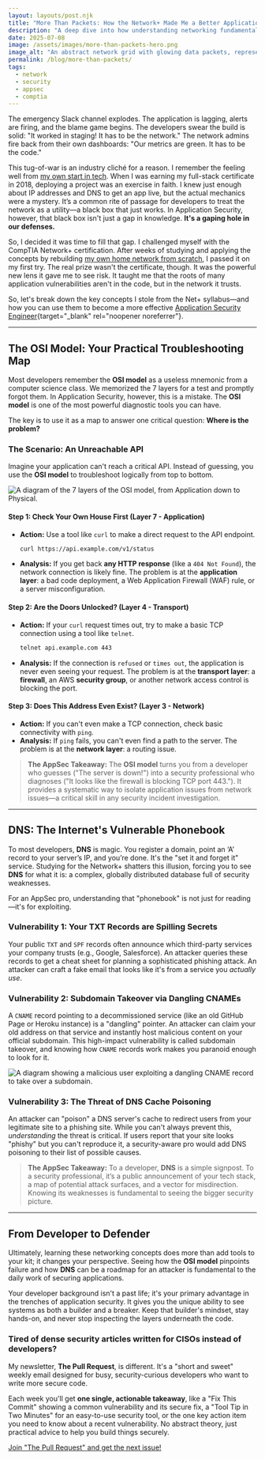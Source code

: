 ```yaml
---
layout: layouts/post.njk
title: "More Than Packets: How the Network+ Made Me a Better Application Security Engineer"
description: "A deep dive into how understanding networking fundamentals with the CompTIA Network+ certification can transform a developer into a more effective Application Security Engineer."
date: 2025-07-08
image: /assets/images/more-than-packets-hero.png
image_alt: "An abstract network grid with glowing data packets, representing the complexity of network layers."
permalink: /blog/more-than-packets/
tags:
  - network
  - security
  - appsec
  - comptia
---
```


The emergency Slack channel explodes. The application is lagging, alerts are firing, and the blame game begins. The developers swear the build is solid: "It worked in staging! It has to be the network." The network admins fire back from their own dashboards: "Our metrics are green. It has to be the code."

This tug-of-war is an industry cliché for a reason. I remember the feeling well from [my own start in tech](/about). When I was earning my full-stack certificate in 2018, deploying a project was an exercise in faith. I knew just enough about IP addresses and DNS to get an app live, but the actual mechanics were a mystery. It’s a common rite of passage for developers to treat the network as a utility—a black box that just works. In Application Security, however, that black box isn't just a gap in knowledge. **It's a gaping hole in our defenses.**

So, I decided it was time to fill that gap. I challenged myself with the CompTIA Network+ certification. After weeks of studying and applying the concepts by rebuilding [my own home network from scratch](/my_work), I passed it on my first try. The real prize wasn't the certificate, though. It was the powerful new lens it gave me to see risk. It taught me that the roots of many application vulnerabilities aren't in the code, but in the network it trusts.

So, let's break down the key concepts I stole from the Net+ syllabus—and how you can use them to become a more effective [Application Security Engineer](/resume){target="_blank" rel="noopener noreferrer"}.

---

## The OSI Model: Your Practical Troubleshooting Map

Most developers remember the **OSI model** as a useless mnemonic from a computer science class. We memorized the 7 layers for a test and promptly forgot them. In Application Security, however, this is a mistake. The **OSI model** is one of the most powerful diagnostic tools you can have.

The key is to use it as a map to answer one critical question: **Where is the problem?**

### The Scenario: An Unreachable API

Imagine your application can't reach a critical API. Instead of guessing, you use the **OSI model** to troubleshoot logically from top to bottom.

![A diagram of the 7 layers of the OSI model, from Application down to Physical.](/assets/images/osi-model.png)

#### Step 1:  Check Your Own House First  (Layer 7 - Application)
* **Action:** Use a tool like `curl` to make a direct request to the API endpoint.
    ```bash
    curl https://api.example.com/v1/status
    ```
* **Analysis:** If you get back **any HTTP response** (like a `404 Not Found`), the network connection is likely fine. The problem is at the **application layer**: a bad code deployment, a Web Application Firewall (WAF) rule, or a server misconfiguration.

#### Step 2: Are the Doors Unlocked? (Layer 4 - Transport)
* **Action:** If your `curl` request times out, try to make a basic TCP connection using a tool like `telnet`.
    ```bash
    telnet api.example.com 443
    ```
* **Analysis:** If the connection is `refused` or `times out`, the application is never even seeing your request. The problem is at the **transport layer**: a **firewall**, an AWS **security group**, or another network access control is blocking the port.

#### Step 3: Does This Address Even Exist? (Layer 3 - Network)
* **Action:** If you can't even make a TCP connection, check basic connectivity with `ping`.
* **Analysis:** If `ping` fails, you can't even find a path to the server. The problem is at the **network layer**: a routing issue.

> **The AppSec Takeaway:** The **OSI model** turns you from a developer who guesses ("The server is down!") into a security professional who diagnoses ("It looks like the firewall is blocking TCP port 443."). It provides a systematic way to isolate application issues from network issues—a critical skill in any security incident investigation.

---

## DNS: The Internet's Vulnerable Phonebook

To most developers, **DNS** is magic. You register a domain, point an ‘A’ record to your server’s IP, and you’re done. It's the "set it and forget it" service. Studying for the Network+ shatters this illusion, forcing you to see **DNS** for what it is: a complex, globally distributed database full of security weaknesses.

For an AppSec pro, understanding that "phonebook" is not just for reading—it's for exploiting.

### Vulnerability 1: Your TXT Records are Spilling Secrets
Your public `TXT` and `SPF` records often announce which third-party services your company trusts (e.g., Google, Salesforce). An attacker queries these records to get a cheat sheet for planning a sophisticated phishing attack. An attacker can craft a fake email that looks like it's from a service you *actually use*.

### Vulnerability 2: Subdomain Takeover via Dangling CNAMEs
A `CNAME` record pointing to a decommissioned service (like an old GitHub Page or Heroku instance) is a "dangling" pointer. An attacker can claim your old address on that service and instantly host malicious content on your official subdomain. This high-impact vulnerability is called subdomain takeover, and knowing how `CNAME` records work makes you paranoid enough to look for it.

![A diagram showing a malicious user exploiting a dangling CNAME record to take over a subdomain.](http://googleusercontent.com/image_generation_content/2)

### Vulnerability 3: The Threat of DNS Cache Poisoning
An attacker can "poison" a DNS server's cache to redirect users from your legitimate site to a phishing site. While you can't always prevent this, *understanding* the threat is critical. If users report that your site looks "phishy" but you can't reproduce it, a security-aware pro would add DNS poisoning to their list of possible causes.

> **The AppSec Takeaway:** To a developer, **DNS** is a simple signpost. To a security professional, it’s a public announcement of your tech stack, a map of potential attack surfaces, and a vector for misdirection. Knowing its weaknesses is fundamental to seeing the bigger security picture.

---

## From Developer to Defender

Ultimately, learning these networking concepts does more than add tools to your kit; it changes your perspective. Seeing how the **OSI model** pinpoints failure and how **DNS** can be a roadmap for an attacker is fundamental to the daily work of securing applications.

Your developer background isn't a past life; it's your primary advantage in the trenches of application security. It gives you the unique ability to see systems as both a builder and a breaker. Keep that builder's mindset, stay hands-on, and never stop inspecting the layers underneath the code.

<div class="newsletter-cta">
    <h3>Tired of dense security articles written for CISOs instead of developers?</h3>
    <p>My newsletter, <strong>The Pull Request</strong>, is different. It's a "short and sweet" weekly email designed for busy, security-curious developers who want to write more secure code.</p>
    <p>Each week you'll get <strong>one single, actionable takeaway</strong>, like a "Fix This Commit" showing a common vulnerability and its secure fix, a "Tool Tip in Two Minutes" for an easy-to-use security tool, or the one key action item you need to know about a recent vulnerability. No abstract theory, just practical advice to help you build things securely.</p>
    <a href="https://your-newsletter-link.com" class="cta-button" target="_blank" rel="noopener noreferrer">Join "The Pull Request" and get the next issue!</a>
</div>
